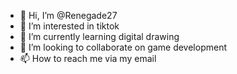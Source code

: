 - 👋 Hi, I’m @Renegade27
- 👀 I’m interested in tiktok
- 🌱 I’m currently learning digital drawing
- 💞️ I’m looking to collaborate on game development
- 📫 How to reach me via my email

<!---
Renegade27/Renegade27 is a ✨ special ✨ repository because its `README.md` (this file) appears on your GitHub profile.
You can click the Preview link to take a look at your changes.
--->

